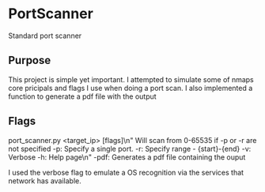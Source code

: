 # PortScanner
Standard port scanner

## Purpose
This project is simple yet important. I attempted to simulate some of nmaps core pricipals and flags I use when doing a port scan. I also implemented a function to generate a pdf file with the output

## Flags
port_scanner.py <target_ip> [flags]\n"
    Will scan from 0-65535 if -p or -r are not specified
    -p: Specify a single port.
    -r: Specify range - {start}-{end}
    -v: Verbose
    -h: Help page\n"
    -pdf: Generates a pdf file containing the ouput

I used the verbose flag to emulate a OS recognition via the services that network has available.

